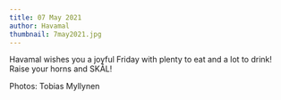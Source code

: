 ```yaml
---
title: 07 May 2021
author: Havamal
thumbnail: 7may2021.jpg
---
```

Havamal wishes you a joyful Friday with plenty to eat and a lot to drink! Raise your horns and SKÅL!

Photos:
Tobias Myllynen